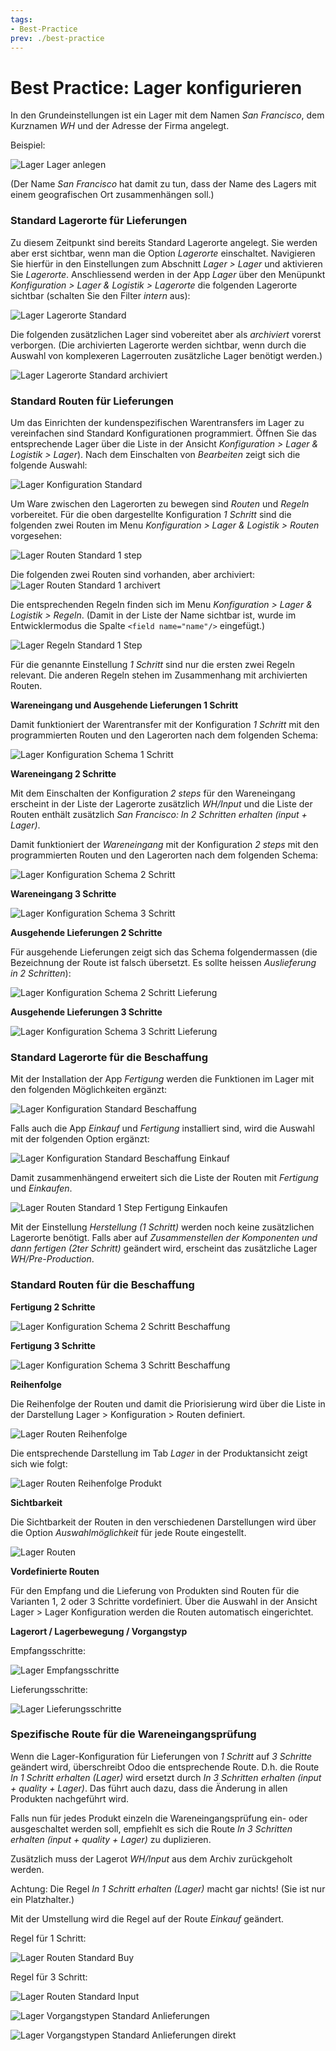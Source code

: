 ```yaml
---
tags:
- Best-Practice
prev: ./best-practice
---
```

# Best Practice: Lager konfigurieren

In den Grundeinstellungen ist ein Lager mit dem Namen *San Francisco*, dem Kurznamen *WH* und der Adresse der Firma angelegt.

Beispiel:

![Lager Lager anlegen](assets/Lager%20Lager%20anlegen.png)

(Der Name *San Francisco* hat damit zu tun, dass der Name des Lagers mit einem geografischen Ort zusammenhängen soll.)

### Standard Lagerorte für Lieferungen

Zu diesem Zeitpunkt sind bereits Standard Lagerorte angelegt. Sie werden aber erst sichtbar, wenn man die Option *Lagerorte* einschaltet. Navigieren Sie hierfür in den Einstellungen zum Abschnitt *Lager > Lager* und aktivieren Sie *Lagerorte*.
Anschliessend werden in der App *Lager* über den Menüpunkt *Konfiguration > Lager & Logistik > Lagerorte* die folgenden Lagerorte sichtbar (schalten Sie den Filter *intern* aus):

![Lager Lagerorte Standard](assets/Lager%20Lagerorte%20Standard.png)

Die folgenden zusätzlichen Lager sind vobereitet aber als *archiviert* vorerst verborgen. (Die archivierten Lagerorte werden sichtbar, wenn durch die Auswahl von komplexeren Lagerrouten zusätzliche Lager benötigt werden.)

![Lager Lagerorte Standard archiviert](assets/Lager%20Lagerorte%20Standard%20archiviert.png)

### Standard Routen für Lieferungen

Um das Einrichten der kundenspezifischen Warentransfers im Lager zu vereinfachen sind Standard Konfigurationen programmiert. Öffnen Sie das entsprechende Lager über die Liste in der Ansicht *Konfiguration > Lager & Logistik > Lager*). Nach dem Einschalten von *Bearbeiten* zeigt sich die folgende Auswahl:

![Lager Konfiguration Standard](assets/Lager%20Konfiguration%20Standard.png)

Um Ware zwischen den Lagerorten zu bewegen sind *Routen* und *Regeln* vorbereitet. Für die oben dargestellte Konfiguration *1 Schritt* sind die folgenden zwei Routen im Menu *Konfiguration > Lager & Logistik > Routen* vorgesehen:

![Lager Routen Standard 1 step](assets/Lager%20Routen%20Standard%201%20step.png)

Die folgenden zwei Routen sind vorhanden, aber archiviert:
![Lager Routen Standard 1 archivert](assets/Lager%20Routen%20Standard%201%20archivert.png)

Die entsprechenden Regeln finden sich im Menu *Konfiguration > Lager & Logistik > Regeln*.  (Damit in der Liste der Name sichtbar ist, wurde im Entwicklermodus die Spalte `<field name="name"/>` eingefügt.)

![Lager Regeln Standard 1 Step](assets/Lager%20Regeln%20Standard%201%20Step.png)

Für die genannte Einstellung *1 Schritt* sind nur die ersten zwei Regeln relevant. Die anderen Regeln stehen im Zusammenhang mit archivierten Routen.

**Wareneingang und Ausgehende Lieferungen 1 Schritt**

Damit funktioniert der Warentransfer mit der Konfiguration *1 Schritt* mit den programmierten Routen und den Lagerorten nach dem folgenden Schema:

![Lager Konfiguration Schema 1 Schritt](assets/Lager%20Konfiguration%20Schema%201%20Schritt.svg)

**Wareneingang 2 Schritte**

Mit dem Einschalten der Konfiguration *2 steps* für den Wareneingang erscheint in der Liste der Lagerorte zusätzlich *WH/Input* und die Liste der Routen enthält zusätzlich *San Francisco: In 2 Schritten erhalten (input + Lager)*.

Damit funktioniert der *Wareneingang* mit der Konfiguration *2 steps* mit den programmierten Routen und den Lagerorten nach dem folgenden Schema:

![Lager Konfiguration Schema 2 Schritt](assets/Lager%20Konfiguration%20Schema%202%20Schritt.svg)

**Wareneingang 3 Schritte**

![Lager Konfiguration Schema 3 Schritt](assets/Lager%20Konfiguration%20Schema%203%20Schritt.svg)

**Ausgehende Lieferungen 2 Schritte**

Für ausgehende Lieferungen zeigt sich das Schema folgendermassen (die Bezeichnung der Route ist falsch übersetzt. Es sollte heissen *Auslieferung in 2 Schritten*):

![Lager Konfiguration Schema 2 Schritt Lieferung](assets/Lager%20Konfiguration%20Schema%202%20Schritt%20Lieferung.svg)

**Ausgehende Lieferungen 3 Schritte**

![Lager Konfiguration Schema 3 Schritt Lieferung](assets/Lager%20Konfiguration%20Schema%203%20Schritt%20Lieferung.svg)

### Standard Lagerorte für die Beschaffung

Mit der Installation der App *Fertigung* werden die Funktionen im Lager mit den folgenden Möglichkeiten ergänzt:

![Lager Konfiguration Standard Beschaffung](assets/Lager%20Konfiguration%20Standard%20Beschaffung.png)

Falls auch die App *Einkauf* und *Fertigung* installiert sind, wird die Auswahl mit der folgenden Option ergänzt:

![Lager Konfiguration Standard Beschaffung Einkauf](assets/Lager%20Konfiguration%20Standard%20Beschaffung%20Einkauf.png)

Damit zusammenhängend erweitert sich die Liste der Routen mit *Fertigung* und *Einkaufen*.

![Lager Routen Standard 1 Step Fertigung Einkaufen](assets/Lager%20Routen%20Standard%201%20Step%20Fertigung%20Einkaufen.png)

Mit der Einstellung *Herstellung (1 Schritt)* werden noch keine zusätzlichen Lagerorte benötigt. Falls aber auf *Zusammenstellen der Komponenten und dann fertigen (2ter Schritt)* geändert wird, erscheint das zusätzliche Lager *WH/Pre-Production*.

### Standard Routen für die Beschaffung

**Fertigung 2 Schritte**

![Lager Konfiguration Schema 2 Schritt Beschaffung](assets/Lager%20Konfiguration%20Schema%202%20Schritt%20Beschaffung.svg)

**Fertigung 3 Schritte**

![Lager Konfiguration Schema 3 Schritt Beschaffung](assets/Lager%20Konfiguration%20Schema%203%20Schritt%20Beschaffung.svg)

**Reihenfolge**

Die Reihenfolge der Routen und damit die Priorisierung wird über die Liste in der Darstellung Lager > Konfiguration > Routen definiert.

![Lager Routen Reihenfolge](assets/Lager%20Routen%20Reihenfolge.png)

Die entsprechende Darstellung im Tab *Lager* in der Produktansicht zeigt sich wie folgt:

![Lager Routen Reihenfolge Produkt](assets/Lager%20Routen%20Reihenfolge%20Produkt.png)

**Sichtbarkeit**

Die Sichtbarkeit der Routen in den verschiedenen Darstellungen wird über die Option *Auswahlmöglichkeit* für jede Route eingestellt.

![Lager Routen](assets/Lager%20Routen.svg)

**Vordefinierte Routen**

Für den Empfang und die Lieferung von Produkten sind Routen für die Varianten 1, 2 oder 3 Schritte vordefiniert. Über die Auswahl in der Ansicht Lager > Lager Konfiguration werden die Routen automatisch eingerichtet.

**Lagerort / Lagerbewegung / Vorgangstyp**

Empfangsschritte:

![Lager Empfangsschritte](assets/Lager%20Empfangsschritte.svg)

Lieferungsschritte:

![Lager Lieferungsschritte](assets/Lager%20Lieferungsschritte.svg)

### Spezifische Route für die Wareneingangsprüfung

Wenn die Lager-Konfiguration für Lieferungen von *1 Schritt* auf *3 Schritte* geändert wird, überschreibt Odoo die entsprechende Route. D.h. die Route *In 1 Schritt erhalten (Lager)* wird ersetzt durch *In 3 Schritten erhalten (input + quality + Lager)*. Das führt auch dazu, dass die Änderung in allen Produkten nachgeführt wird.

Falls nun für jedes Produkt einzeln die Wareneingangsprüfung ein- oder ausgeschaltet werden soll, empfiehlt es sich die Route *In 3 Schritten erhalten (input + quality + Lager)* zu duplizieren.

Zusätzlich muss der Lagerot *WH/Input* aus dem Archiv zurückgeholt werden.

Achtung: Die Regel *In 1 Schritt erhalten (Lager)* macht gar nichts! (Sie ist nur ein Platzhalter.)

Mit der Umstellung wird die Regel auf der Route *Einkauf* geändert.

Regel für 1 Schritt:

![Lager Routen Standard Buy](assets/Lager%20Routen%20Standard%20Buy.png)

Regel für 3 Schritt:

![Lager Routen Standard Input](assets/Lager%20Routen%20Standard%20Input.png)

![Lager Vorgangstypen Standard Anlieferungen](assets/Lager%20Vorgangstypen%20Standard%20Anlieferungen.png)


![Lager Vorgangstypen Standard Anlieferungen direkt](assets/Lager%20Vorgangstypen%20Standard%20Anlieferungen%20direkt.png)

